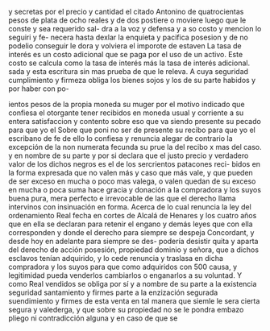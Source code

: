 y secretas por el precio y cantidad el citado Antonino de quatrocientas pesos de plata de ocho reales y de dos
postiere o moviere luego que le conste y sea requerido sal- dra a la voz y defensa y a so costo y mencion lo seguiri y fe- necera hasta dexlar la enquieta y pacifica posesion y de no podelio conseguir le dora y volviera el imporote de estaven
La tasa de interés es un costo adicional que se paga por el uso de un activo. Este costo se calcula como la tasa de interés más la tasa de interés adicional.
sada y esta escritura sin mas prueba de que le releva.
A cuya seguridad cumplimiento y firmeza obliga los bienes sojos y los de su parte habidos y por haber con po-

ientos pesos de la propia moneda su muger por el motivo indicado que confiesa el otorgante tener recibidos en moneda usual y corriente a su entera satisfaccion y contento sobre eso que va siendo presente su pecado para que yo el
Sobre que poni no ser de presente su recibo para que yo el escribano de fe de ello lo confiesa y renuncia alegar de contrario la excepción de la non numerata fecunda su prue la del recibo x mas del caso. y en nombre de su parte
y por si declara que el justo precio y verdadero valor de los dichos negros es el de los sercrientos patacones reci- bidos en la forma expresada que no valen más y caso que más vale, y que pueden de ser exceso en mucha o poco
mas valega, o valen quedan de su exceso en mucha o poca suma hace gracia y donación a la compradora y los suyos buena pura, mera perfecto e irrevocable de las que el derecho llama intervinos con insinuación en forma. Acerca de
lo cual renuncia la ley del ordenamiento Real fecha en
cortes de Alcalá de Henares y los cuatro años que en ella
se declaran para retenir el engano y demás leyes que con ella
corresponden y donde el derecho para siempre se despeja
Concordant, y desde hoy en adelante para siempre se des- podería desistir quita y aparta del derecho de acción posesión, propiedad dominio y señora, que a dichos esclavos tenían adquirido, y lo cede renuncia y traslasa en dicha compradora
y los suyos para que como adquiridos con 500 causa, y legitimidad pueda venderlos cambiarlos o enganarlos a su voluntad. Y como Real vendidos se obliga por sí y a nombre de su parte a la existencia seguridad santamiento y firmes
parte a la enzización segurada suendimiento y firmes
de esta venta en tal manera que siemle le sera cierta
segura y valederga, y que sobre su propiedad no se le pondra
embazo pliego ni contradicción alguna y en caso de que se